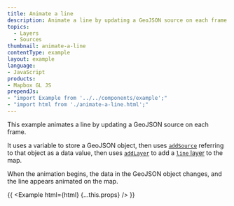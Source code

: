 ```yaml
---
title: Animate a line
description: Animate a line by updating a GeoJSON source on each frame.
topics:
  - Layers
  - Sources
thumbnail: animate-a-line
contentType: example
layout: example
language:
- JavaScript
products:
- Mapbox GL JS
prependJs:
- "import Example from '../../components/example';"
- "import html from './animate-a-line.html';"
---
```


This example animates a line by updating a GeoJSON source on each frame.

It uses a variable to store a GeoJSON object, then uses [`addSource`](/mapbox-gl-js/api/map/#map#addsource) referring to that object as a data value, then uses [`addLayer`](/mapbox-gl-js/api/map/#map#addlayer) to add a [`line` layer](/mapbox-gl-js/style-spec/layers/#line) to the map.

When the animation begins, the data in the GeoJSON object changes, and the line appears animated on the map.

{{ <Example html={html} {...this.props} /> }}
